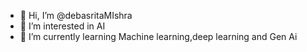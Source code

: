 - 👋 Hi, I’m @debasritaMIshra
- 👀 I’m interested in AI
- 🌱 I’m currently learning Machine learning,deep learning and Gen Ai
  

<!---
debasritaMIshra/debasritaMIshra is a ✨ special ✨ repository because its `README.md` (this file) appears on your GitHub profile.
You can click the Preview link to take a look at your changes.
--->
